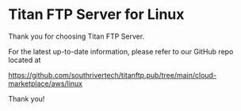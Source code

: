# Titan FTP Server for Linux

Thank you for choosing Titan FTP Server.

For the latest up-to-date information, please refer to our GitHub repo located at 

https://github.com/southrivertech/titanftp.pub/tree/main/cloud-marketplace/aws/linux

Thank you!



